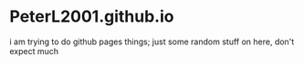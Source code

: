 # PeterL2001.github.io
i am trying to do github pages things; just some random stuff on here, don't expect much
